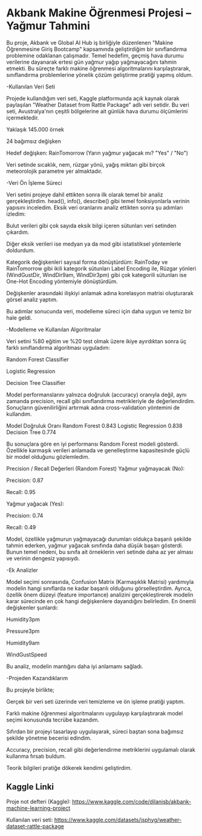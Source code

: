 # Akbank Makine Öğrenmesi Projesi – Yağmur Tahmini

Bu proje, Akbank ve Global AI Hub iş birliğiyle düzenlenen "Makine Öğrenmesine Giriş Bootcamp" kapsamında geliştirdiğim bir sınıflandırma problemine odaklanan çalışmadır. Temel hedefim, geçmiş hava durumu verilerine dayanarak ertesi gün yağmur yağıp yağmayacağını tahmin etmekti. Bu süreçte farklı makine öğrenmesi algoritmalarını karşılaştırarak, sınıflandırma problemlerine yönelik çözüm geliştirme pratiği yapmış oldum.

-Kullanılan Veri Seti

Projede kullandığım veri seti, Kaggle platformunda açık kaynak olarak paylaşılan "Weather Dataset from Rattle Package" adlı veri setidir. Bu veri seti, Avustralya'nın çeşitli bölgelerine ait günlük hava durumu ölçümlerini içermektedir.

Yaklaşık 145.000 örnek

24 bağımsız değişken

Hedef değişken: RainTomorrow (Yarın yağmur yağacak mı? "Yes" / "No")

Veri setinde sıcaklık, nem, rüzgar yönü, yağış miktarı gibi birçok meteorolojik parametre yer almaktadır.

-Veri Ön İşleme Süreci

Veri setini projeye dahil ettikten sonra ilk olarak temel bir analiz gerçekleştirdim. head(), info(), describe() gibi temel fonksiyonlarla verinin yapısını inceledim. Eksik veri oranlarını analiz ettikten sonra şu adımları izledim:

Bulut verileri gibi çok sayıda eksik bilgi içeren sütunları veri setinden çıkardım.

Diğer eksik verileri ise medyan ya da mod gibi istatistiksel yöntemlerle doldurdum.

Kategorik değişkenleri sayısal forma dönüştürdüm: RainToday ve RainTomorrow gibi ikili kategorik sütunları Label Encoding ile, Rüzgar yönleri (WindGustDir, WindDir9am, WindDir3pm) gibi çok kategorili sütunları ise One-Hot Encoding yöntemiyle dönüştürdüm.

Değişkenler arasındaki ilişkiyi anlamak adına korelasyon matrisi oluşturarak görsel analiz yaptım.

Bu adımlar sonucunda veri, modelleme süreci için daha uygun ve temiz bir hale geldi.

-Modelleme ve Kullanılan Algoritmalar

Veri setini %80 eğitim ve %20 test olmak üzere ikiye ayırdıktan sonra üç farklı sınıflandırma algoritması uyguladım:

Random Forest Classifier

Logistic Regression

Decision Tree Classifier

Model performanslarını yalnızca doğruluk (accuracy) oranıyla değil, aynı zamanda precision, recall gibi sınıflandırma metrikleriyle de değerlendirdim. Sonuçların güvenilirliğini artırmak adına cross-validation yöntemini de kullandım.

Model	Doğruluk Oranı
Random Forest	0.843
Logistic Regression	0.838
Decision Tree	0.774

Bu sonuçlara göre en iyi performansı Random Forest modeli gösterdi. Özellikle karmaşık verileri anlamada ve genelleştirme kapasitesinde güçlü bir model olduğunu gözlemledim.

Precision / Recall Değerleri (Random Forest)
Yağmur yağmayacak (No):

Precision: 0.87

Recall: 0.95

Yağmur yağacak (Yes):

Precision: 0.74

Recall: 0.49

Model, özellikle yağmurun yağmayacağı durumları oldukça başarılı şekilde tahmin ederken, yağmur yağacak sınıfında daha düşük başarı gösterdi. Bunun temel nedeni, bu sınıfa ait örneklerin veri setinde daha az yer alması ve verinin dengesiz yapısıydı.

-Ek Analizler

Model seçimi sonrasında, Confusion Matrix (Karmaşıklık Matrisi) yardımıyla modelin hangi sınıflarda ne kadar başarılı olduğunu görselleştirdim. Ayrıca, özellik önem düzeyi (feature importance) analizini gerçekleştirerek modelin karar sürecinde en çok hangi değişkenlere dayandığını belirledim. En önemli değişkenler şunlardı:

Humidity3pm

Pressure3pm

Humidity9am

WindGustSpeed

Bu analiz, modelin mantığını daha iyi anlamamı sağladı.

-Projeden Kazandıklarım

Bu projeyle birlikte;

Gerçek bir veri seti üzerinde veri temizleme ve ön işleme pratiği yaptım.

Farklı makine öğrenmesi algoritmalarını uygulayıp karşılaştırarak model seçimi konusunda tecrübe kazandım.

Sıfırdan bir projeyi tasarlayıp uygulayarak, süreci baştan sona bağımsız şekilde yönetme becerisi edindim.

Accuracy, precision, recall gibi değerlendirme metriklerini uygulamalı olarak kullanma fırsatı buldum.

Teorik bilgileri pratiğe dökerek kendimi geliştirdim.

## Kaggle Linki
Proje not defteri (Kaggle):
https://www.kaggle.com/code/dilanisb/akbank-machine-learning-project

Kullanılan veri seti:
https://www.kaggle.com/datasets/jsphyg/weather-dataset-rattle-package

